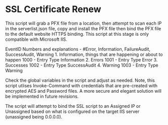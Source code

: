 # SSL Certificate Renew
This script will grab a PFX file from a location, then attempt to scan each IP in the serverlist.json file, copy and install the PFX file then bind the PFX file to the default website HTTPS binding. This script at this stage is only compatible with Microsoft IIS.
    
EventID Numbers and explanations - #Error, Information, FailureAudit, SuccessAudit, Warning
    1. Information, things that are happening or about to happen  1000 - Entry Type Information
    2. Errors 1001 - Entry Type Error
    3. Successes 1002 - Entry Type SuccessAudit
    4. Warning 1003 - Entry Type Warning
    
    
Check the global variables in the script and adjust as needed. Note, this script utlises Invoke-Command with credentials that are pre-created with encrypted AES and Password files. A more secure and elegant solution will be implemented in future revisions.

The script will attempt to bind the SSL script to an Assigned IP or Unassigned based on what is configured on the target IIS server (unassigned being 0.0.0.0).


